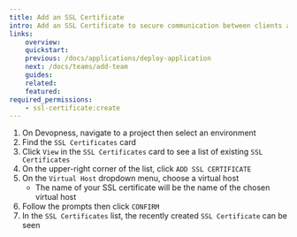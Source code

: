 ```yaml
---
title: Add an SSL Certificate
intro: Add an SSL Certificate to secure communication between clients and servers, ensuring data confidentiality and integrity.
links:
    overview:
    quickstart:
    previous: /docs/applications/deploy-application
    next: /docs/teams/add-team
    guides:
    related:
    featured:
required_permissions:
    - ssl-certificate:create
---
```


1. On Devopness, navigate to a project then select an environment
1. Find the `SSL Certificates` card
1. Click `View` in the `SSL Certificates` card to see a list of existing `SSL Certificates`
1. On the upper-right corner of the list, click `ADD SSL CERTIFICATE`
1. On the `Virtual Host` dropdown menu, choose a virtual host
    - The name of your SSL certificate will be the name of the chosen virtual host
1. Follow the prompts then click `CONFIRM`
1. In the `SSL Certificates` list, the recently created `SSL Certificate` can be seen
